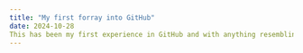 ```yaml
---
title: "My first forray into GitHub"
date: 2024-10-28
This has been my first experience in GitHub and with anything resembling coding. It has been fairly intuitive once I have got my head round the basics and already have a multitude of different things I want to do with it flying round my head. Hopefully, fairly quickly I will be able to increase my skills and be able to move on from basic use to more in depth cases.
---
```

